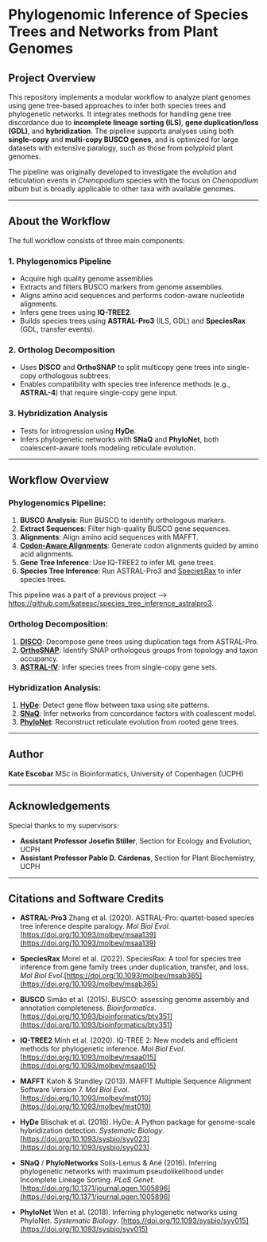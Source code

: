# Phylogenomic Inference of Species Trees and Networks from Plant Genomes

## Project Overview

This repository implements a modular workflow to analyze plant genomes using gene tree-based approaches to infer both species trees and phylogenetic networks. It integrates methods for handling gene tree discordance due to **incomplete lineage sorting (ILS)**, **gene duplication/loss (GDL)**, and **hybridization**. The pipeline supports analyses using both **single-copy** and **multi-copy BUSCO genes**, and is optimized for large datasets with extensive paralogy, such as those from polyploid plant genomes.

The pipeline was originally developed to investigate the evolution and reticulation events in *Chenopodium* species with the focus on *Chenopodium album* but is broadly applicable to other taxa with available genomes.

---

## About the Workflow

The full workflow consists of three main components:

### 1. **Phylogenomics Pipeline**

* Acquire high quality genome assemblies
* Extracts and filters BUSCO markers from genome assemblies.
* Aligns amino acid sequences and performs codon-aware nucleotide alignments.
* Infers gene trees using **IQ-TREE2**.
* Builds species trees using **ASTRAL-Pro3** (ILS, GDL) and **SpeciesRax** (GDL, transfer events).

### 2. **Ortholog Decomposition**

* Uses **DISCO** and **OrthoSNAP** to split multicopy gene trees into single-copy orthologous subtrees.
* Enables compatibility with species tree inference methods (e.g., **ASTRAL-4**) that require single-copy gene input.

### 3. **Hybridization Analysis**

* Tests for introgression using **HyDe**.
* Infers phylogenetic networks with **SNaQ** and **PhyloNet**, both coalescent-aware tools modeling reticulate evolution.

---

## Workflow Overview

### Phylogenomics Pipeline:

1. **BUSCO Analysis**: Run BUSCO to identify orthologous markers.
2. **Extract Sequences**: Filter high-quality BUSCO gene sequences.
3. **Alignments**: Align amino acid sequences with MAFFT.
4. [**Codon-Aware Alignments**](codon_align.sh): Generate codon alignments guided by amino acid alignments.
5. **Gene Tree Inference**: Use IQ-TREE2 to infer ML gene trees.
6. **Species Tree Inference**: Run ASTRAL-Pro3 and [SpeciesRax](speciesrax.sh) to infer species trees.

This pipeline was a part of a previous project --> https://github.com/kateesc/species_tree_inference_astralpro3.   

### Ortholog Decomposition:

1. [**DISCO**](disco.sh): Decompose gene trees using duplication tags from ASTRAL-Pro.
2. [**OrthoSNAP**](orthosnap.sh): Identify SNAP orthologous groups from topology and taxon occupancy.
3. [**ASTRAL-IV**](astral_iv.sh): Infer species trees from single-copy gene sets.

### Hybridization Analysis:

1. [**HyDe**](hyde.sh): Detect gene flow between taxa using site patterns.
2. [**SNaQ**](snaq.sh): Infer networks from concordance factors with coalescent model.
3. [**PhyloNet**](phylonet.sh): Reconstruct reticulate evolution from rooted gene trees.
---

## Author

**Kate Escobar**
MSc in Bioinformatics, University of Copenhagen (UCPH)

---

## Acknowledgements

Special thanks to my supervisors:

* **Assistant Professor Josefin Stiller**, Section for Ecology and Evolution, UCPH
* **Assistant Professor Pablo D. Cárdenas**, Section for Plant Biochemistry, UCPH

---

## Citations and Software Credits

* **ASTRAL-Pro3**
  Zhang et al. (2020). ASTRAL-Pro: quartet-based species tree inference despite paralogy. *Mol Biol Evol*. [https://doi.org/10.1093/molbev/msaa139](https://doi.org/10.1093/molbev/msaa139)

* **SpeciesRax**
  Morel et al. (2022). SpeciesRax: A tool for species tree inference from gene family trees under duplication, transfer, and loss. *Mol Biol Evol*.[https://doi.org/10.1093/molbev/msab365](https://doi.org/10.1093/molbev/msab365)

* **BUSCO**
  Simão et al. (2015). BUSCO: assessing genome assembly and annotation completeness. *Bioinformatics*. [https://doi.org/10.1093/bioinformatics/btv351](https://doi.org/10.1093/bioinformatics/btv351)

* **IQ-TREE2**
  Minh et al. (2020). IQ-TREE 2: New models and efficient methods for phylogenetic inference. *Mol Biol Evol*. [https://doi.org/10.1093/molbev/msaa015](https://doi.org/10.1093/molbev/msaa015)

* **MAFFT**
  Katoh & Standley (2013). MAFFT Multiple Sequence Alignment Software Version 7. *Mol Biol Evol*. [https://doi.org/10.1093/molbev/mst010](https://doi.org/10.1093/molbev/mst010)

* **HyDe**
  Blischak et al. (2018). HyDe: A Python package for genome-scale hybridization detection. *Systematic Biology*. [https://doi.org/10.1093/sysbio/syy023](https://doi.org/10.1093/sysbio/syy023)

* **SNaQ** / **PhyloNetworks**
  Solís-Lemus & Ané (2016). Inferring phylogenetic networks with maximum pseudolikelihood under Incomplete Lineage Sorting. *PLoS Genet*. [https://doi.org/10.1371/journal.pgen.1005896](https://doi.org/10.1371/journal.pgen.1005896)

* **PhyloNet**
  Wen et al. (2018). Inferring phylogenetic networks using PhyloNet. *Systematic Biology*. [https://doi.org/10.1093/sysbio/syy015](https://doi.org/10.1093/sysbio/syy015)
